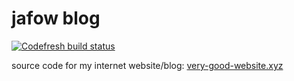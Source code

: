 # jafow blog
[![Codefresh build status]( https://g.codefresh.io/api/badges/pipeline/jafow/very-good-website.xys%2Fdeploy?type=cf-1)]( https://g.codefresh.io/public/accounts/jafow/pipelines/5d2bb889226eae3aa6f23f8c)

source code for my internet website/blog:
[very-good-website.xyz](https://very-good-website.xyz)
